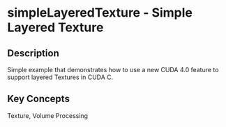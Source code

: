 # simpleLayeredTexture - Simple Layered Texture

## Description

Simple example that demonstrates how to use a new CUDA 4.0 feature to support layered Textures in CUDA C.

## Key Concepts

Texture, Volume Processing
